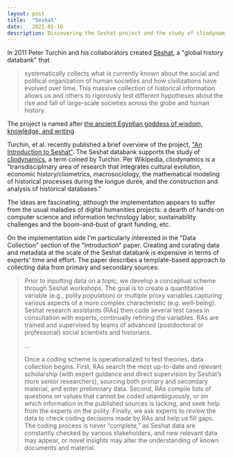 ```yaml
---
layout: post
title:  "Seshat"
date:   2021-01-16
description: Discovering the Seshat project and the study of cliodynamics
---
```


In 2011 Peter Turchin and his collaborators created [Seshat](http://seshatdatabank.info/), a "global history databank" that 

> systematically collects what is currently known about the social and political organization of human societies and how civilizations have evolved over time. This massive collection of historical information allows us and others to rigorously test different hypotheses about the rise and fall of large-scale societies across the globe and human history.

The project is named after [the ancient Egyptian goddess of wisdom, knowledge, and writing](https://en.wikipedia.org/wiki/Seshat).

Turchin, et al. recently published a brief overview of the project, ["An Introduction to Seshat"](https://journal.equinoxpub.com/JCH/article/view/18508). The Seshat databank supports the study of [cliodynamics](https://en.wikipedia.org/wiki/Cliodynamics), a term coined by Turchin. Per Wikipedia, cliodynamics is a "transdisciplinary area of research that integrates cultural evolution, economic history/cliometrics, macrosociology, the mathematical modeling of historical processes during the longue durée, and the construction and analysis of historical databases."

The ideas are fascinating, although the implementation appears to suffer from the usual maladies of digital humanities projects: a dearth of hands-on computer science and information technology labor, sustainability challenges and the boom-and-bust of grant funding, etc.

On the implementation side I'm particularly interested in the "Data Collection" section of the "Introduction" paper. Creating and curating data and metadata at the scale of the Seshat databank is expensive in terms of experts' time and effort. The paper describes a template-based approach to collecting data from primary and secondary sources:

> Prior to inputting data on a topic, we develop a conceptual scheme through Seshat workshops.
The goal is to create a quantitative variable (e.g., polity population) or multiple proxy variables capturing
various aspects of a more complex characteristic (e.g. well-being). Seshat research assistants (RAs) then
code several test cases in consultation with experts, continually refining the variables. RAs are trained
and supervised by teams of advanced (postdoctoral or professorial) social scientists and historians.
> 
> ...
> 
> Once a coding scheme is operationalized to test theories, data collection begins. First, RAs
search the most up-to-date and relevant scholarship (with expert guidance and direct supervision by
Seshat’s more senior researchers), sourcing both primary and secondary material, and enter preliminary
data. Second, RAs compile lists of questions on values that cannot be coded unambiguously, or on which
information in the published sources is lacking, and seek help from the experts on the polity. Finally, we
ask experts to review the data to check coding decisions made by RAs and help us fill gaps. The coding
process is never “complete,” as Seshat data are constantly checked by various stakeholders, and new
relevant data may appear, or novel insights may alter the understanding of known documents and
material.

